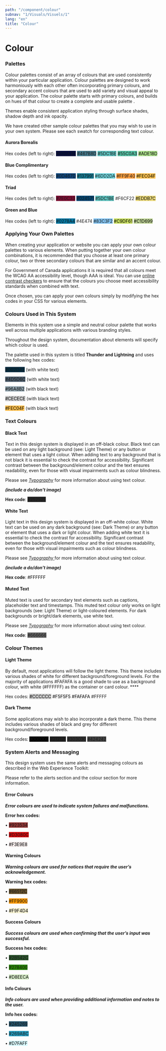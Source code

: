 ```yaml
---
path: "/component/colour"
subnav: "1/Visuals/Visuels/1"
lang: "en"
title: "Colour"
---
```


# Colour

### Palettes

Colour palettes consist of an array of colours that are used consistently within your particular application. Colour palettes are designed to work harmoniously with each other often incorporating primary colours, and secondary accent colours that are used to add variety and visual appeal to your application. The colour palette starts with primary colours, and builds on hues of that colour to create a complete and usable palette .

Themes enable consistent application styling through surface shades, shadow depth and ink opacity.

We have created other sample colour palettes that you may wish to use in your own system. Please see each swatch for corresponding text colour.

#### Aurora Borealis


Hex codes \(left to right\): <badge style="background-color: #000A3D">#000A3D</badge> <badge style="background-color: #467B8D">#467B8D</badge> <badge style="background-color: #5DC1BE">#5DC1BE</badge> <badge style="background-color: #55C0A3">#55C0A3</badge> <badge style="background-color: #ADE18D; color: black">#ADE18D</badge>

#### Blue Complimentary


Hex codes \(left to right\): <badge style="background-color: #0D467D">#0D467D</badge> <badge style="background-color: #137991">#137991</badge> <badge style="background-color: #6DD2DA">#6DD2DA</badge> <badge style="background-color: #FF9F40">#FF9F40</badge> <badge style="background-color: #FEC04F; color: black">#FEC04F</badge>

#### Triad

Hex codes \(left to right\): <badge style="background-color: #7E0C33">#7E0C33</badge> <badge style="background-color: #024571">#024571</badge> <badge style="background-color: #5DC1BE">#5DC1BE</badge> <badge style="background-color: #F6CF22F">#F6CF22</badge> <badge style="background-color: #EDDB7C; color: black">#EDDB7C</badge>

#### Green and Blue

Hex codes \(left to right\): <badge style="background-color: #0278A4">#0278A4</badge> <badge style="background-color: #4E474">#4E474</badge> <badge style="background-color: #83C3F2">#83C3F2</badge> <badge style="background-color: #C9DF61; color: black">#C9DF61</badge> <badge style="background-color: #C1D699; color: black">#C1D699</badge>

### Applying Your Own Palettes

When creating your application or website you can apply your own colour palettes to various elements. When putting together your own colour combinations, it is recommended that you choose at least one primary colour, two or three secondary colours that are similar and an accent colour.

For Government of Canada applications it is required that all colours meet the WCAG AA accessibility level, though AAA is ideal. You can use [online contrast checkers](https://webaim.org/resources/contrastchecker/) to ensure that the colours you choose meet accessibility standards when combined with text.

Once chosen, you can apply your own colours simply by modifying the hex codes in your CSS for various elements.


### Colours Used in This System

Elements in this system use a simple and neutral colour palette that works well across multiple applications with various branding styles.

Throughout the design system, documentation about elements will specify which colour is used.

The palette used in this system is titled **Thunder and Lightning** and uses the following hex codes:

<badge style="background-color: #002D42">#002D42</badge> \(with white text\)

<badge style="background-color: #4D5D6C">#4D5D6C</badge> \(with white text\)

<badge style="background-color: #96A8B2; color: black">#96A8B2</badge> \(with black text\)

<badge style="background-color: #CECECE; color: black">#CECECE</badge> \(with black text\)

<badge style="background-color: #FEC04F; color: black">#FEC04F</badge> \(with black text\)


### Text Colours


#### Black Text

Text in this design system is displayed in an off-black colour. Black text can be used on any light background \(see: Light Theme\) or any button or element that uses a light colour. When adding text to any background that is not black it is essential to check the contrast for accessibility. Significant contrast between the background/element colour and the text ensures readability, even for those with visual impairments such as colour blindness.

Please see [_Typography_](/typography.md) for more information about using text colour.

_**\(include a do/don't image\)**_

**Hex code**: <badge style="background-color: #252525">#252525</badge>

#### White Text

Light text in this design system is displayed in an off-white colour. White text can be used on any dark background \(see: Dark Theme\) or any button or element that uses a dark or light colour. When adding white text it is essential to check the contrast for accessibility. Significant contrast between the background/element colour and the text ensures readability, even for those with visual impairments such as colour blindness.

Please see [_Typography_ ](/typography.md)for more information about using text colour.

_**\(include a do/don't image\)**_

**Hex code**: <badge style="background-color: #FFFFFF; color: black">#FFFFFF</badge>

#### Muted Text

Muted text is used for secondary text elements such as captions, placeholder text and timestamps. This muted text colour only works on light backgrounds \(see: Light Theme\) or light-coloured elements. For dark backgrounds or bright/dark elements, use white text.

Please see [_Typography_](/typography.md) for more information about using text colour.

**Hex code**: <badge style="background-color: #666666">#666666</badge>

### Colour Themes

#### Light Theme

By default, most applications will follow the light theme. This theme includes various shades of white for different background/foreground levels. For the majority of applications #FAFAFA is a good shade to use as a background colour, with white (#FFFFFF) as the container or card colour.         ****

Hex codes: <badge style="background-color: #CCCCCC; color: black">#CCCCCC</badge> <badge style="background-color: #F5F5F5; color: black">#F5F5F5</badge> <badge style="background-color: #FAFAFA; color: black">#FAFAFA</badge> <badge style="background-color: #FFFFF">#FFFFF</badge>


#### Dark Theme

Some applications may wish to also incorporate a dark theme. This theme includes various shades of black and grey for different background/foreground levels.

Hex codes: <badge style="background-color: #000000">#000000</badge> <badge style="background-color: #212121">#212121</badge> <badge style="background-color: #303030">#303030</badge> <badge style="background-color: #424242">#424242</badge>


### System Alerts and Messaging

This design system uses the same alerts and messaging colours as described in the Web Experience Toolkit:

Please refer to the alerts section and the colour section for more information.


#### Error Colours


_**Error colours are used to indicate system failures and malfunctions.**_

**Error hex codes:**  

•    <badge style="background-color: #923534">#923534</badge>

•    <badge style="background-color: #D3080C">#D3080C</badge>

•    <badge style="background-color: #F3E9E8; color: black">#F3E9E8</badge>


#### Warning Colours

_**Warning colours are used for notices that require the user’s acknowledgement.**_

**Warning hex codes:**  

•    <badge style="background-color: #66512C">#66512C</badge>

•    <badge style="background-color: #FF9900">#FF9900</badge>

•    <badge style="background-color: #F9F4D4; color: black">#F9F4D4</badge>

#### Success Colours

_**Success colours are used when confirming that the user’s input was successful.**_

**Success hex codes:**

•    <badge style="background-color: #2B542C">#2B542C</badge>

•    <badge style="background-color: #278400">#278400</badge>

•    <badge style="background-color: #D8EECA; color: black">#D8EECA</badge>

#### Info Colours

_**Info colours are used when providing additional information and notes to the user.**_

**Info hex codes:**  

•    <badge style="background-color: #245269">#245269</badge>

•    <badge style="background-color: #269ABC">#269ABC</badge>

•    <badge style="background-color: #D7FAFF; color: black">#D7FAFF</badge>
